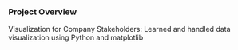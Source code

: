 ### Project Overview

 Visualization for Company Stakeholders: Learned and handled data visualization  using Python and matplotlib


